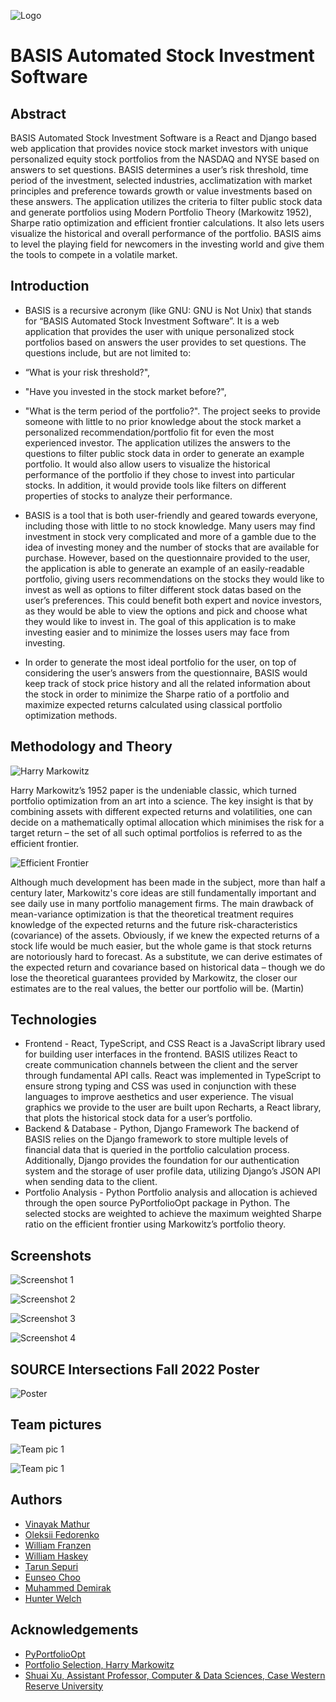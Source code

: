 
![Logo](https://github.com/viniemm/BASIS-Automated-Stock-Investment-Software/blob/master/Images/basis%20logo.png?raw=true)


# BASIS Automated Stock Investment Software

## Abstract
BASIS Automated Stock Investment Software is a React and Django based web application that provides novice stock market investors with unique personalized equity stock portfolios from the NASDAQ and NYSE based on answers to set questions. BASIS determines a user’s risk threshold, time period of the investment, selected industries, acclimatization with market principles and preference towards growth or value investments based on these answers. The application utilizes the criteria to filter public stock data and generate portfolios using Modern Portfolio Theory (Markowitz 1952), Sharpe ratio optimization and efficient frontier calculations. It also lets users visualize the historical and overall performance of the portfolio. BASIS aims to level the playing field for newcomers in the investing world and give them the tools to compete in a volatile market.
## Introduction
- BASIS is a recursive acronym (like GNU: GNU is Not Unix) that stands for “BASIS Automated Stock Investment Software”. 
It is a web application that provides the user
with unique personalized stock portfolios based on answers the user provides to set
questions. The questions include, but are not limited to: 
- “What is your risk threshold?",
- "Have you invested in the stock market before?", 
- "What is the term period of the portfolio?". 
The project seeks to provide someone with little to no prior knowledge about
the stock market a personalized recommendation/portfolio fit for even the most
experienced investor. The application utilizes the answers to the questions to filter public
stock data in order to generate an example portfolio. It would also allow users to
visualize the historical performance of the portfolio if they chose to invest into particular
stocks. In addition, it would provide tools like filters on different properties of stocks to
analyze their performance.

- BASIS is a tool that is both user-friendly and geared towards everyone, including those with little to no stock knowledge. 
Many users may find investment in stock very
complicated and more of a gamble due to the idea of investing money and the number of
stocks that are available for purchase. However, based on the questionnaire provided to
the user, the application is able to generate an example of an easily-readable portfolio,
giving users recommendations on the stocks they would like to invest as well as options
to filter different stock datas based on the user’s preferences. This could benefit both
expert and novice investors, as they would be able to view the options and pick and
choose what they would like to invest in. The goal of this application is to make investing
easier and to minimize the losses users may face from investing.
- In order to generate the most ideal portfolio for the user, on top of considering the user’s answers from the questionnaire, BASIS would keep track of stock price history and all the related information about the stock in order to minimize the Sharpe ratio of a portfolio and maximize expected returns calculated using classical portfolio optimization methods.

## Methodology and Theory

![Harry Markowitz](https://www.investopedia.com/thmb/N2j_axLJmt8AYf8swmwvHdy5SEo=/1500x0/filters:no_upscale():max_bytes(150000):strip_icc()/harrymarkowitz_round2-1b3eb541bca840ffbe11c8c849f688da.png)

Harry Markowitz’s 1952 paper is the undeniable classic, which turned portfolio
optimization from an art into a science. The key insight is that by combining assets with
different expected returns and volatilities, one can decide on a mathematically optimal
allocation which minimises the risk for a target return – the set of all such optimal
portfolios is referred to as the efficient frontier.

![Efficient Frontier](https://github.com/robertmartin8/PyPortfolioOpt/raw/master/media/efficient_frontier_white.png?raw=true)

Although much development has been made in the subject, more than half a century
later, Markowitz's core ideas are still fundamentally important and see daily use in many
portfolio management firms. The main drawback of mean-variance optimization is that
the theoretical treatment requires knowledge of the expected returns and the future
risk-characteristics (covariance) of the assets. Obviously, if we knew the expected returns
of a stock life would be much easier, but the whole game is that stock returns are
notoriously hard to forecast. As a substitute, we can derive estimates of the expected
return and covariance based on historical data – though we do lose the theoretical
guarantees provided by Markowitz, the closer our estimates are to the real values, the
better our portfolio will be. (Martin)

## Technologies
- Frontend - React, TypeScript, and CSS
React is a JavaScript library used for building user interfaces in the frontend. BASIS
utilizes React to create communication channels between the client and the server
through fundamental API calls. React was implemented in TypeScript to ensure strong
typing and CSS was used in conjunction with these languages to improve aesthetics and
user experience. The visual graphics we provide to the user are built upon Recharts, a
React library, that plots the historical stock data for a user’s portfolio.
- Backend & Database - Python, Django Framework
The backend of BASIS relies on the Django framework to store multiple levels of financial
data that is queried in the portfolio calculation process. Additionally, Django provides the
foundation for our authentication system and the storage of user profile data, utilizing
Django’s JSON API when sending data to the client.
- Portfolio Analysis - Python
Portfolio analysis and allocation is achieved through the open source PyPortfolioOpt
package in Python. The selected stocks are weighted to achieve the maximum weighted
Sharpe ratio on the efficient frontier using Markowitz’s portfolio theory.
## Screenshots

![Screenshot 1](https://github.com/viniemm/BASIS-Automated-Stock-Investment-Software/blob/master/Images/sc1.png?raw=true)

![Screenshot 2](https://github.com/viniemm/BASIS-Automated-Stock-Investment-Software/blob/master/Images/sc2.png?raw=true)

![Screenshot 3](https://github.com/viniemm/BASIS-Automated-Stock-Investment-Software/blob/master/Images/sc3.png?raw=true)

![Screenshot 4](https://github.com/viniemm/BASIS-Automated-Stock-Investment-Software/blob/master/Images/sc4.png?raw=true)

## SOURCE Intersections Fall 2022 Poster

![Poster](https://github.com/viniemm/BASIS-Automated-Stock-Investment-Software/blob/master/Images/CSDS%20395_%20Intersections%20Poster.png?raw=true)

## Team pictures

![Team pic 1](https://raw.githubusercontent.com/viniemm/BASIS-Automated-Stock-Investment-Software/master/Images/team1.jpg)

![Team pic 1](https://raw.githubusercontent.com/viniemm/BASIS-Automated-Stock-Investment-Software/master/Images/team2.jpg)

## Authors

- [Vinayak Mathur](https://www.github.com/viniemm)
- [Oleksii Fedorenko](https://www.github.com/fedorenkood)
- [William Franzen](https://www.github.com/wfranzen)
- [William Haskey](https://www.github.com/whaskey)
- [Tarun Sepuri](https://www.github.com/tsepuri)
- [Eunseo Choo](https://www.github.com/eschoo)
- [Muhammed Demirak](https://www.github.com/mtdem)
- [Hunter Welch](https://www.github.com/hwelch)


## Acknowledgements
 - [PyPortfolioOpt](https://pyportfolioopt.readthedocs.io/en/latest/)
 - [Portfolio Selection, Harry Markowitz](https://www.jstor.org/stable/2975974?origin=crossref#metadata_info_tab_contents)
 - [Shuai Xu, Assistant Professor, Computer & Data Sciences, Case Western Reserve University](https://engineering.case.edu/profiles/sxx214)

